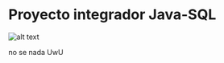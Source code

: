 <h1> Proyecto integrador Java-SQL </h1>

![alt text](https://i.imgur.com/52jdpCR.png)

no se nada UwU
